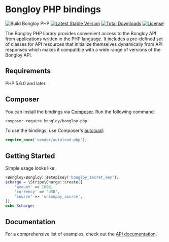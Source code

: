 # Bongloy PHP bindings 

![Build Bongloy PHP](https://github.com/khomsovon/bongloy-php/workflows/Build%20Bongloy%20PHP/badge.svg)
[![Latest Stable Version](https://poser.pugx.org/bongloy/bongloy-php/v/stable.svg)](https://packagist.org/packages/bongloy/bongloy-php)
[![Total Downloads](https://poser.pugx.org/bongloy/bongloy-php/downloads.svg)](https://packagist.org/packages/bongloy/bongloy-php)
[![License](https://poser.pugx.org/bongloy/bongloy-php/license.svg)](https://packagist.org/packages/bongloy/bongloy-php)

The Bongloy PHP library provides convenient access to the Bongloy API from
applications written in the PHP language. It includes a pre-defined set of
classes for API resources that initialize themselves dynamically from API
responses which makes it compatible with a wide range of versions of the Bongloy 
API.

## Requirements

PHP 5.6.0 and later.

## Composer

You can install the bindings via [Composer](http://getcomposer.org/). Run the following command:

```bash
composer require bongloy/bongloy-php
```

To use the bindings, use Composer's [autoload](https://getcomposer.org/doc/01-basic-usage.md#autoloading):

```php
require_once('vendor/autoload.php');
```


## Getting Started

Simple usage looks like:

```php
\Bongloy\Bongloy::setApiKey('bongloy_secret_key');
$charge = \Stripe\Charge::create([
    'amount' => 1000,
    'currency' => 'USD',
    'source' => 'unionpay_source',
]);
echo $charge;
```

## Documentation

For a comprehensive list of examples, check out the [API
documentation](https://sandbox.bongloy.com/documentation).
